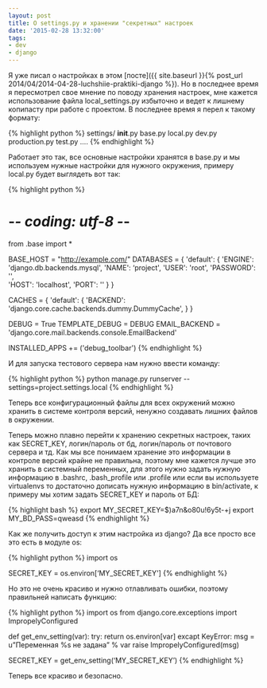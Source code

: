 ```yaml
---
layout: post
title: О settings.py и хранении "секретных" настроек
date: '2015-02-28 13:32:00'
tags:
- dev
- django
---
```


Я уже писал о настройках в этом [посте]({{ site.baseurl }}{% post_url 2014/04/2014-04-28-luchshiie-praktiki-django %}). Но в последнее время я пересмотрел свое мнение по поводу хранения настроек, мне кажется использование файла local_settings.py избыточно и ведет к лишнему копипасту при работе с проектом. В последнее время я перел к такому формату:

<!--more-->

{% highlight python %}
settings/
    __init__.py
     base.py
     local.py
     dev.py
     production.py
     test.py
     ….
{% endhighlight %}

Работает это так, все основные настройки хранятся в base.py и мы используем нужные настройки для нужного окружения, примеру local.py будет выглядеть вот так:

{% highlight python %}
# -*- coding: utf-8 -*-
from .base import *

BASE_HOST = "http://example.com/"
DATABASES = {
    'default': {
        'ENGINE': 'django.db.backends.mysql',
        'NAME': ‘project',
        'USER': 'root',
        'PASSWORD': '',  
        'HOST': 'localhost',
        'PORT': ''
    }
}

CACHES = {
    'default': {
        'BACKEND': 'django.core.cache.backends.dummy.DummyCache',
    }
}


DEBUG = True
TEMPLATE_DEBUG = DEBUG
EMAIL_BACKEND = 'django.core.mail.backends.console.EmailBackend'

INSTALLED_APPS += ('debug_toolbar')</code>
{% endhighlight %}

И для запуска тестового сервера нам нужно ввести команду:

{% highlight python %}
python manage.py runserver --settings=project.settings.local
{% endhighlight %}

Теперь все конфигурационный файлы для всех окружений можно хранить в системе контроля версий, ненужно создавать лишних файлов в окружении.

Теперь можно плавно перейти к хранению секретных настроек, таких как SECRET_KEY, логин/пароль от бд, логин/пароль от почтового сервера и тд. Как мы все понимаем хранение это информации в контроле версий крайне не правильна, поэтому мне кажется лучше это хранить в системный переменных, для этого нужно задать нужную информацию в .bashrc, .bash_profile или .profile или если вы используете virtualenvs то достаточно дописать нужную информацию в bin/activate, к примеру мы хотим задать SECRET_KEY и пароль от БД:

{% highlight bash %}
export MY_SECRET_KEY=$)a7n&o80u!6y5t-+j
export MY_BD_PASS=qweasd
{% endhighlight %}

Как же получить доступ к этим настройка из django? Да все просто все это есть в модуле os:

{% highlight python %}
import os

SECRET_KEY = os.environ&#91;‘MY_SECRET_KEY'&#93;
{% endhighlight %}

Но это не очень красиво и нужно отлавливать ошибки, поэтому правильней написать функцию:

{% highlight python %}
import os
from django.core.exceptions import ImpropelyConfigured


def get_env_setting(var):
     try:
          return os.environ&#91;var&#93;
     excapt KeyError:
          msg = u”Переменная %s не задана” % var
          raise ImpropelyConfigured(msg)

SECRET_KEY = get_env_setting(‘MY_SECRET_KEY’)</code>
{% endhighlight %}

Теперь все красиво и безопасно.
